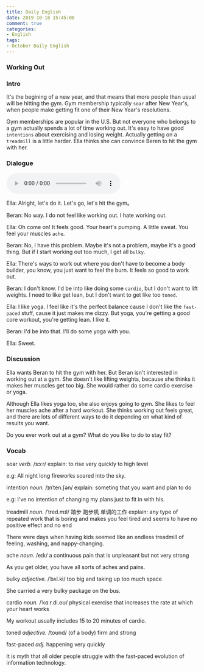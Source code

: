 ```yaml
---
title: Daily English
date: 2019-10-18 15:45:00
comment: true
categories:
- English
tags:
- October Daily English
---
```


### Working Out

### Intro
It's the begining of a new year, and that means that more people than usual will be hitting the gym. Gym membership typically `soar` after New Year's, when people make getting fit one of their New Year's resolutions.

Gym memberships are popular in the U.S. But not everyone who belongs to a gym actually spends a lot of time working out. It's easy to have good `intentions` about exercising and losing weight. Actually getting on a `treadmill` is a little harder. Ella thinks she can convince Beren to hit the gym with her.

### Dialogue
<audio controls>
  <source src="https://audio.englishbaby.com/standard_lesson/dialog_audio/0000/0000/0005/5461_1294188406_567900.mp3" />
</audio>

Ella: Alright, let's do it. Let's go, let's hit the gym。

Beran: No way. I do not feel like working out. I hate working out.

Ella: Oh come on! It feels good. Your heart's pumping. A little sweat. You feel your muscles `ache`.

Beran: No, I have this problem. Maybe it's not a problem, maybe it's a good thing. But if I start working out too much, I get all `bulky`.

Ella: There's ways to work out where you don't have to become a body builder, you know, you just want to feel the burn. It feels so good to work out.

Beran: I don't know. I'd be into like doing some `cardio`, but I don't want to lift weights. I need to like get lean, but I don't want to get like too `toned`.

Ella: I like yoga. I feel like it's the perfect balance cause I don't like the `fast-paced` stuff, cause it just makes me dizzy. But yoga, you're getting a good core workout, you're getting lean. I like it.

Beran: I'd be into that. I'll do some yoga with you.

Ella: Sweet.

### Discussion
Ella wants Beran to hit the gym with her. But Beran isn't interested in working out at a gym. She doesn't like lifting weights, because she thinks it makes her muscles get too big. She would rather do some cardio exercise or yoga.

Although Ella likes yoga too, she also enjoys going to gym. She likes to feel her muscles ache after a hard workout. She thinks working out feels great, and there are lots of different ways to do it depending on what kind of results you want.

Do you ever work out at a gym? What do you like to do to stay fit?

### Vocab
soar *verb.* /sɔːr/
  explain: to rise very quickly to high level

  e.g: All night long fireworks soared into the sky.

intention *noun.*  /ɪnˈten.ʃən/
  explain: someting that you want and plan to do

  e.g: I've no intention of changing my plans just to fit in with his.

treadmill *noun.* /ˈtred.mɪl/
    踏步 跑步机 单调的工作
  explain: any type of repeated work that is boring and makes you feel tired and seems to have no positive effect and no end

  There were days when having kids seemed like an endless treadmill of feeling, washing, and nappy-changing.

ache *noun.* /eɪk/
  a continuous pain that is unpleasant but not very strong

  As you get older, you have all sorts of aches and pains.

bulky *adjective.* /ˈbʌl.ki/
  too big and taking up too much space

  She carried a very bulky package on the bus.

cardio *noun.* /ˈkɑːr.di.oʊ/
  physical exercise that increases the rate at which your heart works

  My workout usually includes 15 to 20 minutes of cardio.

toned *adjective.* /toʊnd/
  (of a body) firm and strong


fast-paced *adj.*
  happening very quickly

  It is myth that all older people struggle with the fast-paced evolution of information technology.

